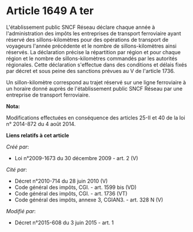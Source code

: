 # Article 1649 A ter

L'établissement public SNCF Réseau  déclare chaque année à l'administration des impôts les entreprises de transport
ferroviaire ayant réservé des sillons-kilomètres pour des opérations de transport de voyageurs l'année précédente et le
nombre de sillons-kilomètres ainsi réservés. La déclaration précise la répartition par région et pour chaque région et le
nombre de sillons-kilomètres commandés par les autorités régionales. Cette déclaration s'effectue dans des conditions et
délais fixés par décret et sous peine des sanctions prévues au V de l'article 1736. 

Un sillon-kilomètre correspond au trajet réservé sur une ligne ferroviaire à un horaire donné auprès de l'établissement
public SNCF Réseau  par une entreprise de transport ferroviaire.

**Nota:**

Modifications effectuées en conséquence des articles 25-II et 40 de la loi n° 2014-872 du 4 août 2014.

**Liens relatifs à cet article**

_Créé par_:

  - Loi n°2009-1673 du 30 décembre 2009 - art. 2 (V)

_Cité par_:

  - Décret n°2010-714 du 28 juin 2010 (V)
  - Code général des impôts, CGI. - art. 1599 bis (VD)
  - Code général des impôts, CGI. - art. 1736 (VT)
  - Code général des impôts, annexe 3, CGIAN3. - art. 328 N (V)

_Modifié par_:

  - Décret n°2015-608 du 3 juin 2015 - art. 1
